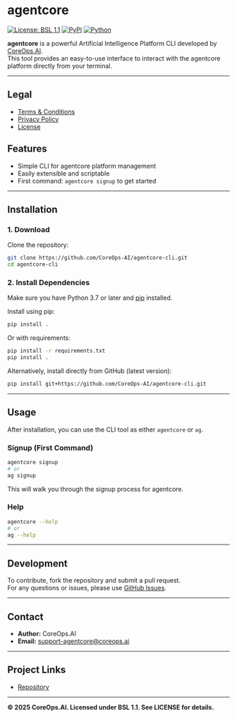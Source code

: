 # agentcore

[![License: BSL 1.1](https://img.shields.io/badge/License-BSL%201.1-blue.svg)](https://mariadb.com/bsl11)
[![PyPI](https://img.shields.io/pypi/v/agentcore.svg)](https://pypi.org/project/agentcore/)
[![Python](https://img.shields.io/badge/python-3.7%2B-blue.svg)](https://www.python.org/)

**agentcore** is a powerful Artificial Intelligence Platform CLI developed by [CoreOps.AI](https://coreops.ai).  
This tool provides an easy-to-use interface to interact with the agentcore platform directly from your terminal.

---
## Legal

- [Terms & Conditions](./terms_condition.md)
- [Privacy Policy](./privacy_policy.md)
- [License](./LICENSE)

## Features

- Simple CLI for agentcore platform management
- Easily extensible and scriptable
- First command: `agentcore signup` to get started

---

## Installation

### 1. Download

Clone the repository:

```bash
git clone https://github.com/CoreOps-AI/agentcore-cli.git
cd agentcore-cli
```

### 2. Install Dependencies

Make sure you have Python 3.7 or later and [pip](https://pip.pypa.io/) installed.

Install using pip:

```bash
pip install .
```

Or with requirements:

```bash
pip install -r requirements.txt
pip install .
```

Alternatively, install directly from GitHub (latest version):

```bash
pip install git+https://github.com/CoreOps-AI/agentcore-cli.git
```

---

## Usage

After installation, you can use the CLI tool as either `agentcore` or `ag`.

### Signup (First Command)

```bash
agentcore signup
# or
ag signup
```

This will walk you through the signup process for agentcore.

### Help

```bash
agentcore --help
# or
ag --help
```

---

## Development

To contribute, fork the repository and submit a pull request.  
For any questions or issues, please use [GitHub Issues](https://github.com/CoreOps-AI/agentcore-cli/issues).

---

## Contact

- **Author:** CoreOps.AI
- **Email:** support-agentcore@coreops.ai

---

## Project Links

- [Repository](https://github.com/CoreOps-AI/agentcore-cli)

---

**© 2025 CoreOps.AI. Licensed under BSL 1.1. See LICENSE for details.**
